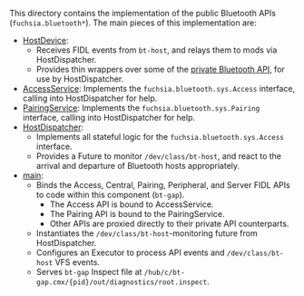 This directory contains the implementation of the public Bluetooth
APIs (`fuchsia.bluetooth*`). The main pieces of this
implementation are:
- [HostDevice](src/host_device.rs):
  - Receives FIDL events from `bt-host`, and relays them to mods via
    HostDispatcher.
  - Provides thin wrappers over some of the [private Bluetooth API](/src/connectivity/bluetooth/fidl/host.fidl), for use by HostDispatcher.
- [AccessService](src/services/access.rs): Implements the `fuchsia.bluetooth.sys.Access`
   interface, calling into HostDispatcher for help.
- [PairingService](src/services/pairing.rs): Implements the `fuchsia.bluetooth.sys.Pairing`
   interface, calling into HostDispatcher for help.
- [HostDispatcher](src/host_dispatcher.rs):
  - Implements all stateful logic for the `fuchsia.bluetooth.sys.Access` interface.
  - Provides a Future to monitor `/dev/class/bt-host`, and react to the arrival
    and departure of Bluetooth hosts appropriately.
- [main](src/main.rs):
  - Binds the Access, Central, Pairing, Peripheral, and Server FIDL APIs to code within
    this component (`bt-gap`).
    - The Access API is bound to AccessService.
    - The Pairing API is bound to the PairingService.
    - Other APIs are proxied directly to their private API counterparts.
  - Instantiates the `/dev/class/bt-host`-monitoring future from HostDispatcher.
  - Configures an Executor to process API events and `/dev/class/bt-host` VFS events.
  - Serves `bt-gap` Inspect file at `/hub/c/bt-gap.cmx/{pid}/out/diagnostics/root.inspect`.

